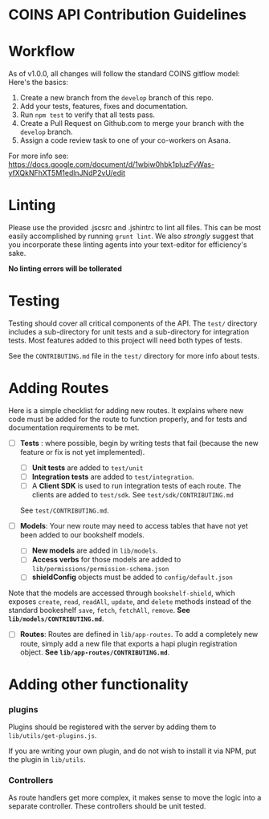 COINS API Contribution Guidelines
=========

# Workflow
As of v1.0.0, all changes will follow the standard COINS gitflow model: Here's the basics:
1. Create a new branch from the `develop` branch of this repo.
1. Add your tests, features, fixes and documentation.
1. Run `npm test` to verify that all tests pass.
1. Create a Pull Request on Github.com to merge your branch with the `develop` branch.
1. Assign a code review task to one of your co-workers on Asana.

For more info see: https://docs.google.com/document/d/1wbiw0hbk1pluzFyWas-yfXQkNFhXT5M1edlnJNdP2vU/edit

# Linting

Please use the provided .jscsrc and .jshintrc to lint all files. This can be most easily accomplished by running `grunt lint`. We also *strongly* suggest that you incorporate these linting agents into your text-editor for efficiency's sake.

**No linting errors will be tollerated**

# Testing

Testing should cover all critical components of the API. The `test/` directory includes a sub-directory for unit tests and a sub-directory for integration tests. Most features added to this project will need both types of tests.

See the `CONTRIBUTING.md` file in the `test/` directory for more info about tests.

# Adding Routes

Here is a simple checklist for adding new routes. It explains where new code must be added for the route to function properly, and for tests and documentation requirements to be met.

- [ ] **Tests** : where possible, begin by writing tests that fail (because the new feature or fix is not yet implemented).
  - [ ] **Unit tests** are added to `test/unit`
  - [ ] **Integration tests** are added to `test/integration`.
  - [ ] A **Client SDK** is used to run integration tests of each route. The clients are added to `test/sdk`.  See `test/sdk/CONTRIBUTING.md`

  See `test/CONTRIBUTING.md`.

- [ ] **Models**: Your new route may need to access tables that have not yet been added to our bookshelf models.
    - [ ] **New models** are added in `lib/models`.
    - [ ] **Access verbs** for those models are added to `lib/permissions/permission-schema.json`
    - [ ] **shieldConfig** objects must be added to `config/default.json`

Note that the models are accessed through `bookshelf-shield`, which exposes `create`, `read`, `readAll`, `update`, and `delete` methods instead of the standard bookeshelf `save`, `fetch`, `fetchAll`, `remove`. **See `lib/models/CONTRIBUTING.md`**.

- [ ] **Routes**: Routes are defined in `lib/app-routes`. To add a completely new route, simply add a new file that exports a hapi plugin registration object. **See `lib/app-routes/CONTRIBUTING.md`**.

# Adding other functionality

### plugins
Plugins should be registered with the server by adding them to `lib/utils/get-plugins.js`.

If you are writing your own plugin, and do not wish to install it via NPM, put the plugin in `lib/utils`.

### Controllers
As route handlers get more complex, it makes sense to move the logic into a separate controller. These controllers should be unit tested.
